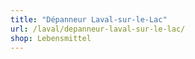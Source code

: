 ```yaml
---
title: "Dépanneur Laval-sur-le-Lac"
url: /laval/depanneur-laval-sur-le-lac/
shop: Lebensmittel
---
```

